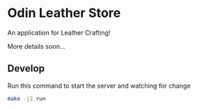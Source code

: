 # Odin Leather Store

An application for Leather Crafting!

More details soon...

## Develop

Run this command to start the server and watching for change

```bash
make -j2 run
```
